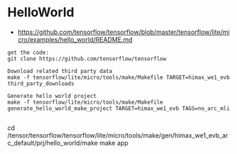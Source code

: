 # HelloWorld

* https://github.com/tensorflow/tensorflow/blob/master/tensorflow/lite/micro/examples/hello_world/README.md 

```
get the code:   
git clone https://github.com/tensorflow/tensorflow

Download related third party data
make -f tensorflow/lite/micro/tools/make/Makefile TARGET=himax_we1_evb third_party_downloads

Generate hello world project
make -f tensorflow/lite/micro/tools/make/Makefile generate_hello_world_make_project TARGET=himax_we1_evb TAGS=no_arc_mli


```

cd /tensor/tensorflow/tensorflow/lite/micro/tools/make/gen/himax_we1_evb_arc_default/prj/hello_world/make
make app
